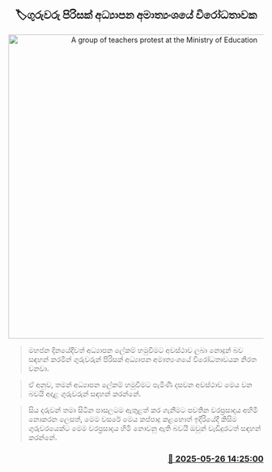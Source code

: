 <p align='center'><b><h2 align='center' title='A group of teachers protest at the Ministry of Education'>🏷ගුරුවරු පිරිසක් අධ්‍යාපන අමාත්‍යංශයේ විරෝධතාවක</h2></b></p>
<p align='center'><img src='https://helakuru.sgp1.cdn.digitaloceanspaces.com/esana/images/lib/teachers-education-ui.jpg' width='600' alt='A group of teachers protest at the Ministry of Education'></p>

> මහජන දිනයේදීවත් අධ්‍යාපන ලේකම් හමුවීමට අවස්ථාව ලබා නොදුන් බව සඳහන් කරමින් ගුරුවරුන් පිරිසක් අධ්‍යාපන අමාත්‍යංශයේ විරෝධතාව‍යක නිරත වනවා.

> ඒ අනුව, තමන් අධ්‍යාපන ලේකම් හමුවීමට පැමිණි දසවන අවස්ථාව මෙය වන බවයි අදාළ ගුරුවරුන් සඳහන් කරන්නේ.

> සිය දරුවන් තමා සිටින පාසලටම ඇතුළත් කර ගැනීමට පවතින වරප්‍රසාදය අහිමි නොකරන ලෙසත්, මෙම වසරේ මෙය කප්පාදු කළහොත් ඉදිරියේදී කිසිම ගුරුවරයෙක්ට මෙම වරප්‍රසාදය හිමි නොවනු ඇති බවයි ඔවුන් වැඩිදුරටත් සඳහන් කරන්නේ.



<h3 align='right'><a href='https://www.helakuru.lk/esana/p/110437/'>📅 2025-05-26 14:25:00</a></h3>
